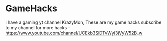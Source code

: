 # GameHacks
i have a gaming yt channel KrazyMon, These are my game hacks
subscribe to my channel for more hacks - 
https://www.youtube.com/channel/UCEkb3SiDTvWyi3jVyW52B_w
